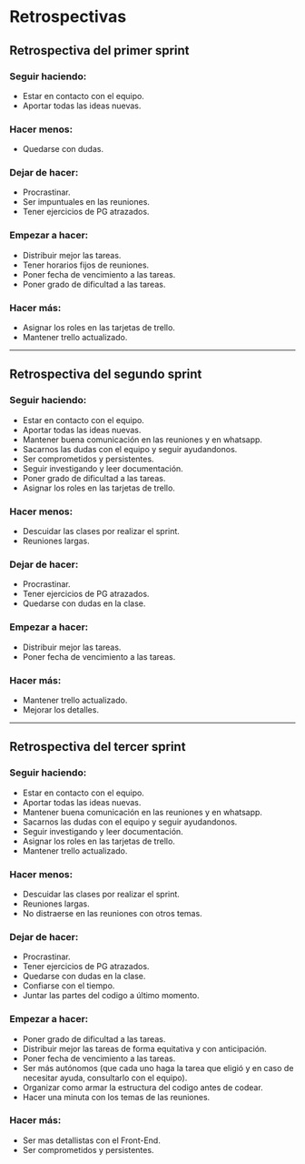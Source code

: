 # Retrospectivas 

## Retrospectiva del primer sprint

### Seguir haciendo:
* Estar en contacto con el equipo.
* Aportar todas las ideas nuevas.

### Hacer menos:
* Quedarse con dudas.

### Dejar de hacer:
* Procrastinar.
* Ser impuntuales en las reuniones.
* Tener ejercicios de PG atrazados.

### Empezar a hacer:
* Distribuir mejor las tareas.
* Tener horarios fijos de reuniones.
* Poner fecha de vencimiento a las tareas.
* Poner grado de dificultad a las tareas.

### Hacer más:
* Asignar los roles en las tarjetas de trello.
* Mantener trello actualizado.

---------------------------------------------------------------------------
## Retrospectiva del segundo sprint

### Seguir haciendo:
* Estar en contacto con el equipo.
* Aportar todas las ideas nuevas.
* Mantener buena comunicación en las reuniones y en whatsapp.
* Sacarnos las dudas con el equipo y seguir ayudandonos.
* Ser comprometidos y persistentes.
* Seguir investigando y leer documentación.
* Poner grado de dificultad a las tareas.
* Asignar los roles en las tarjetas de trello.

### Hacer menos:
* Descuidar las clases por realizar el sprint.
* Reuniones largas.

### Dejar de hacer:
* Procrastinar.
* Tener ejercicios de PG atrazados.
* Quedarse con dudas en la clase.

### Empezar a hacer:
* Distribuir mejor las tareas.
* Poner fecha de vencimiento a las tareas.

### Hacer más:
* Mantener trello actualizado.
* Mejorar los detalles.

---------------------------------------------------------------------------
## Retrospectiva del tercer sprint

### Seguir haciendo:
* Estar en contacto con el equipo.
* Aportar todas las ideas nuevas.
* Mantener buena comunicación en las reuniones y en whatsapp.
* Sacarnos las dudas con el equipo y seguir ayudandonos.
* Seguir investigando y leer documentación.
* Asignar los roles en las tarjetas de trello.
* Mantener trello actualizado.

### Hacer menos:
* Descuidar las clases por realizar el sprint.
* Reuniones largas.
* No distraerse en las reuniones con otros temas.

### Dejar de hacer:
* Procrastinar.
* Tener ejercicios de PG atrazados.
* Quedarse con dudas en la clase.
* Confiarse con el tiempo.
* Juntar las partes del codigo a último momento.

### Empezar a hacer:
* Poner grado de dificultad a las tareas.
* Distribuir mejor las tareas de forma equitativa y con anticipación.
* Poner fecha de vencimiento a las tareas.
* Ser más autónomos (que cada uno haga la tarea que eligió y en caso de necesitar ayuda, consultarlo con el equipo).
* Organizar como armar la estructura del codigo antes de codear.
* Hacer una minuta con los temas de las reuniones.

### Hacer más:
* Ser mas detallistas con el Front-End.
* Ser comprometidos y persistentes.
